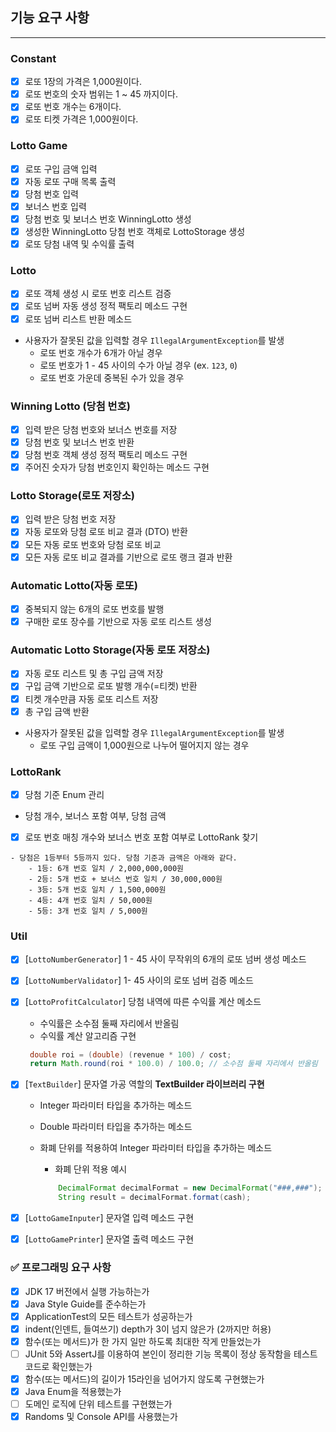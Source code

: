 ## 기능 요구 사항

---

### Constant

- [x]  로또 1장의 가격은 1,000원이다.
- [x]  로또 번호의 숫자 범위는 1 ~ 45 까지이다.
- [x]  로또 번호 개수는 6개이다.
- [x]  로또 티켓 가격은 1,000원이다.

### Lotto Game

- [x]  로또 구입 금액 입력
- [x]  자동 로또 구매 목록 출력
- [x]  당첨 번호 입력
- [x]  보너스 번호 입력
- [x]  당첨 번호 및 보너스 번호 WinningLotto 생성
- [x]  생성한 WinningLotto 당첨 번호 객체로 LottoStorage 생성
- [x]  로또 당첨 내역 및 수익률 출력

### Lotto

- [x]  로또 객체 생성 시 로또 번호 리스트 검증
- [x]  로또 넘버 자동 생성 정적 팩토리 메소드 구현
- [x]  로또 넘버 리스트 반환 메소드

- 사용자가 잘못된 값을 입력할 경우 `IllegalArgumentException`를 발생
    - 로또 번호 개수가 6개가 아닐 경우
    - 로또 번호가 1 - 45 사이의 수가 아닐 경우 (ex. `123`, `0`)
    - 로또 번호 가운데 중복된 수가 있을 경우


### Winning Lotto (당첨 번호)

- [x]  입력 받은 당첨 번호와 보너스 번호를 저장
- [x]  당첨 번호 및 보너스 번호 반환
- [x]  당첨 번호 객체 생성 정적 팩토리 메소드 구현
- [x]  주어진 숫자가 당첨 번호인지 확인하는 메소드 구현

### Lotto Storage(로또 저장소)

- [x]  입력 받은 당첨 번호 저장
- [x]  자동 로또와 당첨 로또 비교 결과 (DTO) 반환
- [x]  모든 자동 로또 번호와 당첨 로또 비교
- [x]  모든 자동 로또 비교 결과를 기반으로 로또 랭크 결과 반환

### Automatic Lotto(자동 로또)

- [x]  중복되지 않는 6개의 로또 번호를 발행
- [x]  구매한 로또 장수를 기반으로 자동 로또 리스트 생성

### Automatic Lotto Storage(자동 로또 저장소)

- [x]  자동 로또 리스트 및 총 구입 금액 저장
- [x]  구입 금액 기반으로 로또 발행 개수(=티켓) 반환
- [x]  티켓 개수만큼 자동 로또 리스트 저장
- [x]  총 구입 금액 반환

- 사용자가 잘못된 값을 입력할 경우 `IllegalArgumentException`를 발생
    - 로또 구입 금액이 1,000원으로 나누어 떨어지지 않는 경우

### LottoRank

- [x]  당첨 기준 Enum 관리
- 당첨 개수, 보너스 포함 여부, 당첨 금액
- [x]  로또 번호 매칭 개수와 보너스 번호 포함 여부로 LottoRank 찾기

```
- 당첨은 1등부터 5등까지 있다. 당첨 기준과 금액은 아래와 같다.
    - 1등: 6개 번호 일치 / 2,000,000,000원
    - 2등: 5개 번호 + 보너스 번호 일치 / 30,000,000원
    - 3등: 5개 번호 일치 / 1,500,000원
    - 4등: 4개 번호 일치 / 50,000원
    - 5등: 3개 번호 일치 / 5,000원
```

### Util

- [x]  [`LottoNumberGenerator`] 1 - 45 사이 무작위의 6개의 로또 넘버 생성 메소드
- [x]  [`LottoNumberValidator`] 1- 45 사이의 로또 넘버 검증 메소드
- [x]  [`LottoProfitCalculator`] 당첨 내역에 따른 수익률 계산 메소드
    - 수익률은 소수점 둘째 자리에서 반올림
    - 수익률 계산 알고리즘 구현

   ```java
    double roi = (double) (revenue * 100) / cost;
    return Math.round(roi * 100.0) / 100.0; // 소수점 둘째 자리에서 반올림
   ```

- [x]  [`TextBuilder`] 문자열 가공 역할의 **TextBuilder 라이브러리 구현**
    - Integer 파라미터 타입을 추가하는 메소드
    - Double 파라미터 타입을 추가하는 메소드
    - 화폐 단위를 적용하여 Integer 파라미터 타입을 추가하는 메소드
        - 화폐 단위 적용 예시
            
        ``` java
            DecimalFormat decimalFormat = new DecimalFormat("###,###");
            String result = decimalFormat.format(cash);
        ```



- [x]  [`LottoGameInputer`] 문자열 입력 메소드 구현
- [x]  [`LottoGamePrinter`] 문자열 출력 메소드 구현

### **✅ 프로그래밍 요구 사항**

- [x]  JDK 17 버전에서 실행 가능하는가
- [x]  Java Style Guide를 준수하는가
- [x]  ApplicationTest의 모든 테스트가 성공하는가
- [x]  indent(인덴트, 들여쓰기) depth가 3이 넘지 않은가 (2까지만 허용)
- [x]  함수(또는 메서드)가 한 가지 일만 하도록 최대한 작게 만들었는가
- [ ]  JUnit 5와 AssertJ를 이용하여 본인이 정리한 기능 목록이 정상 동작함을 테스트 코드로 확인했는가
- [x]  함수(또는 메서드)의 길이가 15라인을 넘어가지 않도록 구현했는가
- [x]  Java Enum을 적용했는가
- [ ]  도메인 로직에 단위 테스트를 구현했는가
- [x]  Randoms 및 Console API를 사용했는가